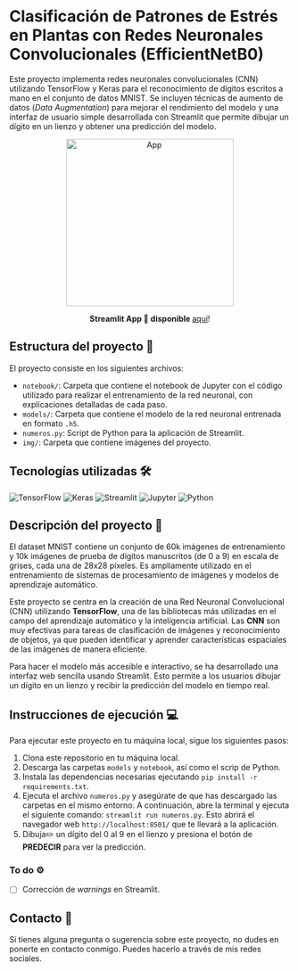 # Clasificación de Patrones de Estrés en Plantas con Redes Neuronales Convolucionales (EfficientNetB0)
 
Este proyecto implementa redes neuronales convolucionales (CNN) utilizando TensorFlow y Keras para el reconocimiento de dígitos escritos a mano en el conjunto de datos MNIST. Se incluyen técnicas de aumento de datos (*Data Augmentation*) para mejorar el rendimiento del modelo y una interfaz de usuario simple desarrollada con Streamlit que permite dibujar un dígito en un lienzo y obtener una predicción del modelo.

<p align="center">
  <img src="img/img_app.png" alt="App" width="300px">
</p>
<p align="center">
  <b>Streamlit App 📱 disponible </b><a href="https://digit-recognition0-9.streamlit.app/">aquí</a>!
</p>

## Estructura del proyecto 📂

El proyecto consiste en los siguientes archivos:

- ``notebook/``: Carpeta que contiene el notebook de Jupyter con el código utilizado para realizar el entrenamiento de la red neuronal, con explicaciones detalladas de cada paso.
- ``models/``: Carpeta que contiene el modelo de la red neuronal entrenada en formato ``.h5``.
- ``numeros.py``: Script de Python para la aplicación de Streamlit.
- ``img/``: Carpeta que contiene imágenes del proyecto.

## Tecnologías utilizadas 🛠️

![TensorFlow](https://img.shields.io/badge/TensorFlow-FF6F00?style=for-the-badge&logo=tensorflow&logoColor=white)
![Keras](https://img.shields.io/badge/Keras-D00000?style=for-the-badge&logo=keras&logoColor=white)
![Streamlit](https://img.shields.io/badge/Streamlit-FF4B4B?style=for-the-badge&logo=streamlit&logoColor=white)
![Jupyter](https://img.shields.io/badge/Jupyter-F37626?style=for-the-badge&logo=jupyter&logoColor=white)
![Python](https://img.shields.io/badge/Python-3776AB?style=for-the-badge&logo=python&logoColor=white)
  
## Descripción del proyecto 📝

El dataset MNIST contiene un conjunto de 60k imágenes de entrenamiento y 10k imágenes de prueba de dígitos manuscritos (de 0 a 9) en escala de grises, cada una de 28x28 píxeles. Es ampliamente utilizado en el entrenamiento de sistemas de procesamiento de imágenes y modelos de aprendizaje automático.

Este proyecto se centra en la creación de una Red Neuronal Convolucional (CNN) utilizando **TensorFlow**, una de las bibliotecas más utilizadas en el campo del aprendizaje automático y la inteligencia artificial. Las **CNN** son muy efectivas para tareas de clasificación de imágenes y reconocimiento de objetos, ya que pueden identificar y aprender características espaciales de las imágenes de manera eficiente. 

Para hacer el modelo más accesible e interactivo, se ha desarrollado una interfaz web sencilla usando Streamlit. Esto permite a los usuarios dibujar un dígito en un lienzo y recibir la predicción del modelo en tiempo real.

## Instrucciones de ejecución 💻
Para ejecutar este proyecto en tu máquina local, sigue los siguientes pasos:

1. Clona este repositorio en tu máquina local.
2. Descarga las carpetas ``models`` y ``notebook``, así como el scrip de Python.
3. Instala las dependencias necesarias ejecutando ``pip install -r requirements.txt``.
4. Ejecuta el archivo ``numeros.py`` y asegúrate de que has descargado las carpetas en el mismo entorno. A continuación, abre la terminal y ejecuta el siguiente comando: ``streamlit run numeros.py``. Esto abrirá el navegador web ``http://localhost:8501/`` que te llevará a la aplicación.
5. Dibuja✏️ un dígito del 0 al 9 en el lienzo y presiona el botón de **PREDECIR** para ver la predicción. 

### To do ⚙️

- [ ] Corrección de *warnings* en Streamlit.

## Contacto 📧
Si tienes alguna pregunta o sugerencia sobre este proyecto, no dudes en ponerte en contacto conmigo. Puedes hacerlo a través de mis redes sociales.
 
